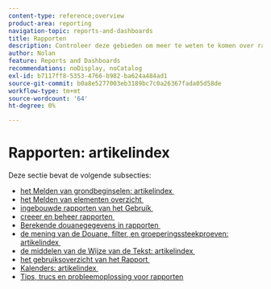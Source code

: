 ```yaml
---
content-type: reference;overview
product-area: reporting
navigation-topic: reports-and-dashboards
title: Rapporten
description: Controleer deze gebieden om meer te weten te komen over rapporten in Adobe Workfront.
author: Nolan
feature: Reports and Dashboards
recommendations: noDisplay, noCatalog
exl-id: b7117ff8-5353-4766-b982-ba624a484ad1
source-git-commit: b0a8e5277003eb3189bc7c0a26367fada05d58de
workflow-type: tm+mt
source-wordcount: '64'
ht-degree: 0%

---
```


# Rapporten: artikelindex

<!-- Audited: 1/2024 -->

Deze sectie bevat de volgende subsecties:

* [&#x200B; het Melden van grondbeginselen: artikelindex &#x200B;](../../reports-and-dashboards/reports/reporting/reporting-basics.md)
* [&#x200B; het Melden van elementen overzicht &#x200B;](../../reports-and-dashboards/reports/reporting-elements/reporting-elements-overview.md)
* [&#x200B; ingebouwde rapporten van het Gebruik &#x200B;](../../reports-and-dashboards/reports/using-built-in-reports/use-built-in-reports.md)
* [&#x200B; creeer en beheer rapporten &#x200B;](../../reports-and-dashboards/reports/creating-and-managing-reports/create-manage-reports.md)
* [&#x200B; Berekende douanegegevens in rapporten &#x200B;](../../reports-and-dashboards/reports/calc-cstm-data-reports/calculated-custom-data-reports.md)
* [&#x200B; de mening van de Douane, filter, en groeperingssteekproeven: artikelindex &#x200B;](../../reports-and-dashboards/reports/custom-view-filter-grouping-samples/custom-view-filter-grouping-samples.md)
* [&#x200B; de middelen van de Wijze van de Tekst: artikelindex &#x200B;](../../reports-and-dashboards/reports/text-mode/text-mode-resources.md)
* [&#x200B; het gebruiksoverzicht van het Rapport &#x200B;](../../reports-and-dashboards/reports/report-usage/report-usage-overview.md)
* [&#x200B; Kalenders: artikelindex &#x200B;](../../reports-and-dashboards/reports/calendars/calendars.md)
* [Tips, trucs en probleemoplossing voor rapporten](../../reports-and-dashboards/reports/tips-tricks-and-troubleshooting/tips-troubleshooting-reports.md)
